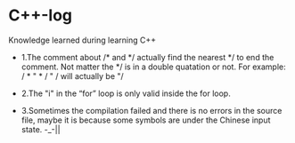 # C++-log
Knowledge learned during learning C++

- 1.The comment about /* and */ actually find the nearest */ to end the comment. Not matter the */ is in a double quatation or not.
For example: 
/ *  " * / " /
will actually be
"/

- 2.The "i" in the “for” loop is only valid inside the for loop.

- 3.Sometimes the compilation failed and there is no errors in the source file, maybe it is because some symbols are under the Chinese input state. -_-||
